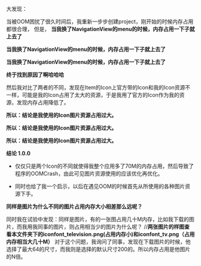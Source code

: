 大发现：


当被OOM困扰了很久时间后，我重新一步步创建project，刚开始的时候内存占用都很合理，
但是，
**当我换了NavigationView的menu的时候，内存占用一下子就上去了**

**当我换了NavigationView的menu的时候，内存占用一下子就上去了**

**当我换了NavigationView的menu的时候，内存占用一下子就上去了**

**终于找到原因了啊哈哈哈**

然后我对比了两者的不同，发现在Item的Icon上官方带的Icon和我的Icon资源不一样，可能是我的Icon占用了太大的资源，于是我用了官方的Icon作为我的资源，发现内存占用降低了。

**所以：结论是我使用的Icon图片资源占用过大。**

**所以：结论是我使用的Icon图片资源占用过大。**

**所以：结论是我使用的Icon图片资源占用过大。**

**结论 1.0.0**

-  仅仅只是两个Icon的不同就使得我整个应用多了70M的内存占用，然后导致了程序的OOMCrash，由此可见图片资源使用的应该优化再优化。

-  同时也给了我一个启示，以后在遇见OOM的时候首先从所使用的各种图片资源下手。

**同样是图片为什么不同的图片占用内存大小相差那么远呢？**

同时我在试验中发现：同样是图片，有的一张图占用几十M内存，比如我下载的图片，而我用我同事的图片，则占用相当少的图片为什么呢？
//**两张图片的样图查看本文件夹下的iconfont_television.png(占用内存小)和iconfont_tv.png（占用内存相当大几十M）**
对于这个问题，我询问了同事，发现在下载图片的时候，他选择了最大64的尺寸，而我则是选择的默认尺寸200的。所以内存占用是他图片的N倍。